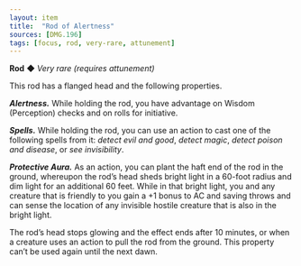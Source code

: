 ```yaml
---
layout: item
title:  "Rod of Alertness"
sources: [DMG.196]
tags: [focus, rod, very-rare, attunement]
---
```


**Rod** ◆ *Very rare (requires attunement)*

This rod has a flanged head and the following properties.

***Alertness.*** While holding the rod, you have advantage on Wisdom (Perception) checks and on rolls for initiative.

***Spells.*** While holding the rod, you can use an action to cast one of the following spells from it: _detect evil and good_, _detect magic_, _detect poison and disease_, or _see invisibility_.

***Protective Aura.*** As an action, you can plant the haft end of the rod in the ground, whereupon the rod’s head sheds bright light in a 60-foot radius and dim light for an additional 60 feet. While in that bright light, you and any creature that is friendly to you gain a +1 bonus to AC and saving throws and can sense the location of any invisible hostile creature that is also in the bright light.

The rod’s head stops glowing and the effect ends after 10 minutes, or when a creature uses an action to pull the rod from the ground. This property can’t be used again until the next dawn.